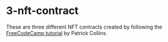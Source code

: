 # 3-nft-contract

These are three different NFT contracts created by following the [FreeCodeCamp tutorial](https://www.youtube.com/watch?v=gyMwXuJrbJQ) by Patrick Collins.
